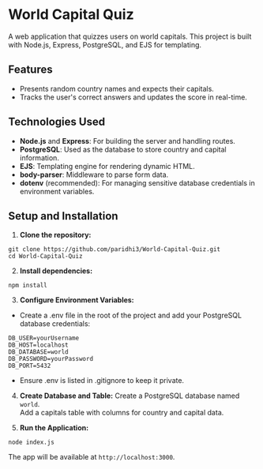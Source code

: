 # World Capital Quiz

A web application that quizzes users on world capitals. This project is built with Node.js, Express, PostgreSQL, and EJS for templating.

## Features

- Presents random country names and expects their capitals.
- Tracks the user's correct answers and updates the score in real-time.

## Technologies Used

- **Node.js** and **Express**: For building the server and handling routes.
- **PostgreSQL**: Used as the database to store country and capital information.
- **EJS**: Templating engine for rendering dynamic HTML.
- **body-parser**: Middleware to parse form data.
- **dotenv** (recommended): For managing sensitive database credentials in environment variables.

## Setup and Installation

1. **Clone the repository:**
```
git clone https://github.com/paridhi3/World-Capital-Quiz.git   
cd World-Capital-Quiz
```

2. **Install dependencies:**

```
npm install
```

3. **Configure Environment Variables:**

- Create a .env file in the root of the project and add your PostgreSQL database credentials:
```
DB_USER=yourUsername
DB_HOST=localhost
DB_DATABASE=world
DB_PASSWORD=yourPassword
DB_PORT=5432
```
- Ensure .env is listed in .gitignore to keep it private.

4. **Create Database and Table:** Create a PostgreSQL database named `world`.<br>
Add a capitals table with columns for country and capital data.

5. **Run the Application:**
```
node index.js
```
The app will be available at `http://localhost:3000`.